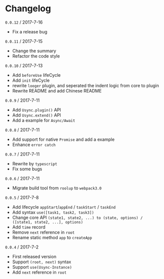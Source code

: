 # Changelog

`0.0.12` / 2017-7-16

- Fix a release bug

`0.0.11` / 2017-7-15

- Change the summary
- Refactor the code style

`0.0.10` / 2017-7-13

- Add `beforeUse` lifeCycle
- Add `init` lifeCycle
- rewrite `looger` plugin, and seperated the indent logic from core to plugin
- Rewrite README and add Chinese README

`0.0.9` / 2017-7-11

- Add `Usync.plugin()` API
- Add `Usync.extend()` API
- Add a example for `Async/Await`

`0.0.8` / 2017-7-11

- Add support for native `Promise` and add a example
- Enhance `error catch`

`0.0.7` / 2017-7-11

- Rewrite by `typescript`
- Fix some bugs

`0.0.6` / 2017-7-11

- Migrate build tool from `roolup` to `webpack3.0`

`0.0.5` / 2017-7-8

- Add lifecycle `appStart`/`appEnd` / `taskStart` / `taskEnd`
- Add syntax `use([task1, task2, task3])`
- Change core API `(state1, state2, ...) to (state, options) / ([state1, state2, ...], options)`
- Add `time` record
- Remove `next` reference in `root`
- Rename static method `app` to `createApp`


`0.0.4` / 2017-7-2

- First released version
- Support `(root, next)` syntax
- Support `use(Usync-Instance)`
- Add `next` reference in `root`